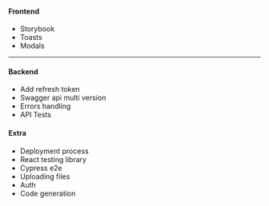 #### Frontend

* Storybook
* Toasts
* Modals

***

#### Backend
    
* Add refresh token
* Swagger api multi version
* Errors handling
* API Tests

#### Extra

* Deployment process
* React testing library
* Cypress e2e
* Uploading files
* Auth
* Code generation
